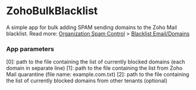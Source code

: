# ZohoBulkBlacklist

A simple app for bulk adding SPAM sending domains to the Zoho Mail blacklist.
Read more: [Organization Spam Control](https://www.zoho.com/mail/help/adminconsole/organization-spam-control.html) > [Blacklist Email/Domains](https://www.zoho.com/mail/help/adminconsole/organization-spam-control.html#alink8)

### App parameters

[0]: path to the file containing the list of currently blocked domains (each domain in separate line)
[1]: path to the file containing the list from Zoho Mail quarantine (file name: example.com.txt)
[2]: path to the file containing the list of currently blocked domains from other tenants (optional)